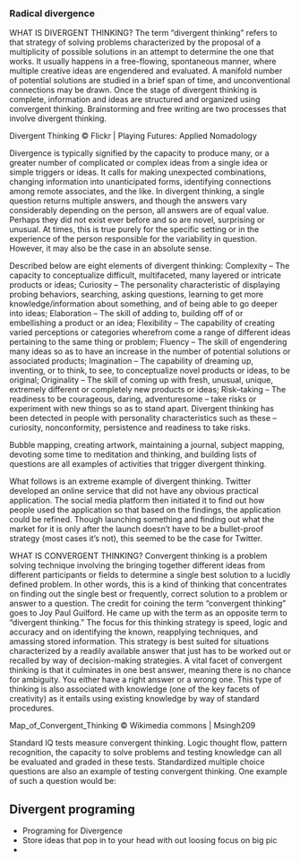### Radical divergence


WHAT IS DIVERGENT THINKING?
The term “divergent thinking” refers to that strategy of solving problems characterized by the proposal of a multiplicity of possible solutions in an attempt to determine the one that works. It usually happens in a free-flowing, spontaneous manner, where multiple creative ideas are engendered and evaluated. A manifold number of potential solutions are studied in a brief span of time, and unconventional connections may be drawn. Once the stage of divergent thinking is complete, information and ideas are structured and organized using convergent thinking. Brainstorming and free writing are two processes that involve divergent thinking.

Divergent Thinking
© Flickr | Playing Futures: Applied Nomadology

Divergence is typically signified by the capacity to produce many, or a greater number of complicated or complex ideas from a single idea or simple triggers or ideas. It calls for making unexpected combinations, changing information into unanticipated forms, identifying connections among remote associates, and the like. In divergent thinking, a single question returns multiple answers, and though the answers vary considerably depending on the person, all answers are of equal value. Perhaps they did not exist ever before and so are novel, surprising or unusual. At times, this is true purely for the specific setting or in the experience of the person responsible for the variability in question. However, it may also be the case in an absolute sense.

Described below are eight elements of divergent thinking:
Complexity – The capacity to conceptualize difficult, multifaceted, many layered or intricate products or ideas;
Curiosity – The personality characteristic of displaying probing behaviors, searching, asking questions, learning to get more knowledge/information about something, and of being able to go deeper into ideas;
Elaboration – The skill of adding to, building off of or embellishing a product or an idea;
Flexibility – The capability of creating varied perceptions or categories wherefrom come a range of different ideas pertaining to the same thing or problem;
Fluency – The skill of engendering many ideas so as to have an increase in the number of potential solutions or associated products;
Imagination – The capability of dreaming up, inventing, or to think, to see, to conceptualize novel products or ideas, to be original;
Originality – The skill of coming up with fresh, unusual, unique, extremely different or completely new products or ideas;
Risk–taking – The readiness to be courageous, daring, adventuresome – take risks or experiment with new things so as to stand apart.
Divergent thinking has been detected in people with personality characteristics such as these – curiosity, nonconformity, persistence and readiness to take risks.

Bubble mapping, creating artwork, maintaining a journal, subject mapping, devoting some time to meditation and thinking, and building lists of questions are all examples of activities that trigger divergent thinking.

What follows is an extreme example of divergent thinking. Twitter developed an online service that did not have any obvious practical application. The social media platform then initiated it to find out how people used the application so that based on the findings, the application could be refined. Though launching something and finding out what the market for it is only after the launch doesn’t have to be a bullet-proof strategy (most cases it’s not), this seemed to be the case for Twitter.


WHAT IS CONVERGENT THINKING?
Convergent thinking is a problem solving technique involving the bringing together different ideas from different participants or fields to determine a single best solution to a lucidly defined problem. In other words, this is a kind of thinking that concentrates on finding out the single best or frequently, correct solution to a problem or answer to a question. The credit for coining the term “convergent thinking” goes to Joy Paul Guilford. He came up with the term as an opposite term to “divergent thinking.” The focus for this thinking strategy is speed, logic and accuracy and on identifying the known, reapplying techniques, and amassing stored information. This strategy is best suited for situations characterized by a readily available answer that just has to be worked out or recalled by way of decision-making strategies. A vital facet of convergent thinking is that it culminates in one best answer, meaning there is no chance for ambiguity. You either have a right answer or a wrong one. This type of thinking is also associated with knowledge (one of the key facets of creativity) as it entails using existing knowledge by way of standard procedures.

Map_of_Convergent_Thinking
© Wikimedia commons | Msingh209

Standard IQ tests measure convergent thinking. Logic thought flow, pattern recognition, the capacity to solve problems and testing knowledge can all be evaluated and graded in these tests. Standardized multiple choice questions are also an example of testing convergent thinking. One example of such a question would be:


## Divergent programing
- Programing for Divergence
- Store ideas that pop in to your head with out loosing focus on big pic  
-
